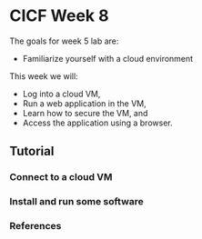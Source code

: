 # CICF Week 8

The goals for week 5 lab are:

- Familiarize yourself with a cloud environment

This week we will:

- Log into a cloud VM, 
- Run a web application in the VM, 
- Learn how to secure the VM, and
- Access the application using a browser.


## Tutorial

### Connect to a cloud VM

<!-- Use ssh key -->

### Install and run some software

<!-- TODO -->

<!-- - JupyterLab + Caddy using docker compose perhaps? -->

### References

<!-- TODO -->
